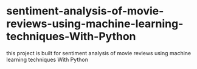 # sentiment-analysis-of-movie-reviews-using-machine-learning-techniques-With-Python
this project is built for sentiment analysis of movie reviews using machine learning techniques With Python
